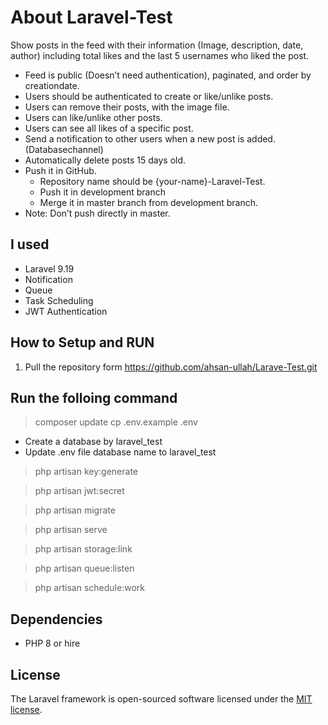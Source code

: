 
# About Laravel-Test
Show posts in the feed with their information (Image, description, date, author)
including total likes and the last 5 usernames who liked the post.
- Feed is public (Doesn’t need authentication), paginated, and order by creationdate.
- Users should be authenticated to create or like/unlike posts.
- Users can remove their posts, with the image file.
- Users can like/unlike other posts.
- Users can see all likes of a specific post.
- Send a notification to other users when a new post is added. (Databasechannel)
- Automatically delete posts 15 days old.
- Push it in GitHub.
    - Repository name should be {your-name}-Laravel-Test.
    - Push it in development branch
    - Merge it in master branch from development branch.
- Note: Don’t push directly in master.

## I used
- Laravel 9.19
- Notification
- Queue
- Task Scheduling
- JWT Authentication
## How to Setup and RUN
1. Pull the repository form 
https://github.com/ahsan-ullah/Larave-Test.git

## Run the folloing command
> composer update
> cp .env.example .env
- Create a database by laravel_test
- Update .env file database name to laravel_test
> php artisan key:generate

> php artisan jwt:secret

> php artisan migrate

> php artisan serve

> php artisan storage:link

> php artisan queue:listen

> php artisan schedule:work

## Dependencies
- PHP 8 or hire
## License

The Laravel framework is open-sourced software licensed under the [MIT license](https://opensource.org/licenses/MIT).
